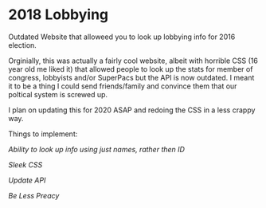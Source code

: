 # 2018 Lobbying 
Outdated Website that alloweed you to look up lobbying info for 2016 election.

Orginially, this was actually a fairly cool website, albeit with horrible CSS (16 year old me liked it) that allowed people to look up the stats for member of congress, lobbyists and/or SuperPacs but the API is now outdated. I meant it to be a thing I could send friends/family and convince them that our poltical system is screwed up. 

I plan on updating this for 2020 ASAP and redoing the CSS in a less crappy way. 

Things to implement:

*Ability to look up info using just names, rather then ID*

*Sleek CSS* 

*Update API*

*Be Less Preacy*
